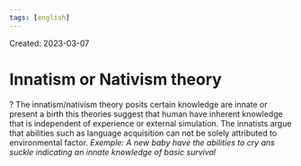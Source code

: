 ```yaml
---
tags: [english] 
---
```

Created: 2023-03-07

# Innatism or Nativism theory
?
The innatism/nativism theory posits certain knowledge are innate or present a birth this theories suggest that human have inherent knowledge that is independent of experience or external simulation. The innatists argue that abilities such as language acquisition can not be solely attributed to environmental factor. 
*Exemple: A new baby have the abilities to cry ans suckle indicating an innate knowledge of basic survival*